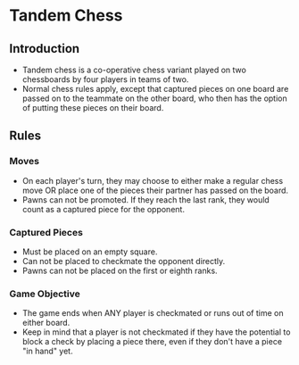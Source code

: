 # Tandem Chess

## Introduction

- Tandem chess is a co-operative chess variant played on two chessboards by four players in teams of two.
- Normal chess rules apply, except that captured pieces on one board are passed on to the teammate on the other board, who then has the option of putting these pieces on their board.

## Rules

### Moves

- On each player's turn, they may choose to either make a regular chess move OR place one of the pieces their partner has passed on the board.
- Pawns can not be promoted. If they reach the last rank, they would count as a captured piece for the opponent.

### Captured Pieces

- Must be placed on an empty square.
- Can not be placed to checkmate the opponent directly.
- Pawns can not be placed on the first or eighth ranks.

### Game Objective

- The game ends when ANY player is checkmated or runs out of time on either board.
- Keep in mind that a player is not checkmated if they have the potential to block a check by placing a piece there, even if they don't have a piece "in hand" yet.